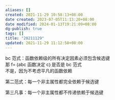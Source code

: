 ```yaml
---
aliases: []
created: 2021-11-29 10:58:13+08:00
date created: 2023-07-05T11:13:20+08:00
date modified: 2024-01-13T19:21:09+08:00
dg-publish: true
tags: []
title: "20211129"
updated: 2021-11-29 11:12:50+08:00
---
```


bc 范式：函数依赖级的所有决定因素必须包含候选键  
那 f=｛abc 函数决定 c｝是否是 bc 范式  
不是，因为不考虑平凡的函数依赖

第二范式：每一个非主属性都完全依赖于候选键

第三凡事：每一个非主属性都不传递依赖于候选键